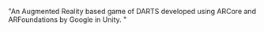 "An Augmented Reality based game of DARTS developed using ARCore and ARFoundations by Google in Unity. " 
